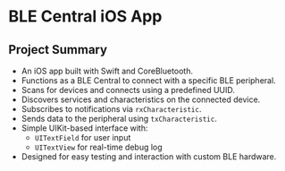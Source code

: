 # BLE Central iOS App

## Project Summary

- An iOS app built with Swift and CoreBluetooth.
- Functions as a BLE Central to connect with a specific BLE peripheral.
- Scans for devices and connects using a predefined UUID.
- Discovers services and characteristics on the connected device.
- Subscribes to notifications via `rxCharacteristic`.
- Sends data to the peripheral using `txCharacteristic`.
- Simple UIKit-based interface with:
  - `UITextField` for user input
  - `UITextView` for real-time debug log
- Designed for easy testing and interaction with custom BLE hardware.
